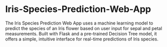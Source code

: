 # Iris-Species-Prediction-Web-App
The Iris Species Prediction Web App uses a machine learning model to predict the species of an Iris flower based on user input for sepal and petal measurements. Built with Flask and a pre-trained Decision Tree model, it offers a simple, intuitive interface for real-time predictions of Iris species.
